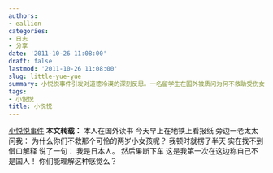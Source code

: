 ```yaml
---
authors:
- eallion
categories:
- 日志
- 分享
date: '2011-10-26 11:08:00'
draft: false
lastmod: '2011-10-26 11:08:00'
slug: little-yue-yue
summary: 小悦悦事件引发对道德冷漠的深刻反思。一名留学生在国外被质问为何不救助受伤女童时，因羞愧谎称自己是日本人。这反映了集体道德困境下的个体挣扎与身份认同危机。事件揭示了人性良知与社会责任的缺失问题！
tags:
- 小悦悦
title: 小悦悦
---
```

[小悦悦事件](https://zh.wikipedia.org/zh-hans/%E5%B0%8F%E6%82%A6%E6%82%A6%E4%BA%8B%E4%BB%B6)
<strong > 本文转载：</strong>
本人在国外读书
今天早上在地铁上看报纸
旁边一老太太问我：
为什么你们不救那个可怜的两岁小女孩呢？
我顿时就楞了半天
实在找不到借口解释
说了一句：
我是日本人。
然后果断下车
这是我第一次在这边称自己不是国人！
你们能理解这种感觉么？